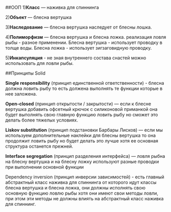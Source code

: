 ##ООП
1)**Класс** — наживка для спиннинга

2)**Объект** — блесна вертушка

3)**Наследование** — блесна вертушка наследует от блесны лошка.

4)**Полиморфизм** — блесна вертушка и блесна ложка. реализация ловля рыбы - разное применении. Блесна вертушка - использует проводку в толще воды. Блесна ложка - использует зигзаговидную проводку.

5)**Инкапсуляция** - не зная внутреннего состава снастей можно использовать для ловли рыбы.

##Принципы Solid

**Single responsibility** (принцип единственной ответственности) - блесна должна ловить рыбу то есть должена выполнять те функции которые в нее заложена.

**Open-closed** (принцип открытости / закрытости) — если к блесне вертушка добавить офсетный крючок с силиконовой приманкой она будет выполнять свою главную функцию ловить рыбу но сможет это делать более тяжелых условиях.

**Liskov substitution** (принцип подстановки Барбары Лисков) — если мы используем дополнительные наклейки для блесны вертушка то она продолжит ловить рыбу но будет делать это лучше хотя ее основная структура останется прежней.

**Interface segregation** (принцип разделения интерфейса) — ловля рыбна на блесну вертушка и на блесну ложку используют разные проводки при выполнении основной функции

Dependency inversion (принцип инверсии зависимостей) - есть главный абстрактный класс наживка для спиннинга от которого идут классы блесна вертушка и блесна ложка, они должны исполнять свою основную функцию ловлю рыбы хотя они имеют свои методы ловли, при этом эти методы не должны влиять на абстрактный класс наживка для спиннинг.
